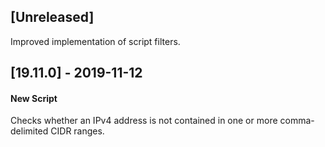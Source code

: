## [Unreleased]
Improved implementation of script filters.

## [19.11.0] - 2019-11-12
#### New Script
Checks whether an IPv4 address is not contained in one or more comma-delimited CIDR ranges.
